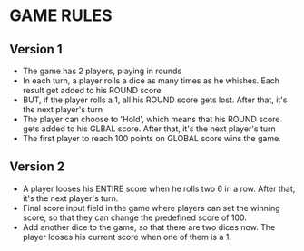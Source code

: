 # GAME RULES

## Version 1
- The game has 2 players, playing in rounds
- In each turn, a player rolls a dice as many times as he whishes. Each result get added to his ROUND score
- BUT, if the player rolls a 1, all his ROUND score gets lost. After that, it's the next player's turn
- The player can choose to 'Hold', which means that his ROUND score gets added to his GLBAL score. After that, it's the next player's turn
- The first player to reach 100 points on GLOBAL score wins the game.

## Version 2 
- A player looses his ENTIRE score when he rolls two 6 in a row. After that, it's the next player's turn. 
- Final score input field in the game where players can set the winning score, so that they can change the predefined score of 100.
- Add another dice to the game, so that there are two dices now. The player looses his current score when one of them is a 1.
